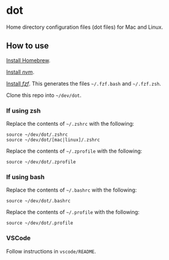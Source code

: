 # dot

Home directory configuration files (dot files) for Mac and Linux.

## How to use

[Install Homebrew](https://brew.sh/).

[Install _nvm_](https://github.com/nvm-sh/nvm#installing-and-updating).

[Install _fzf_](https://github.com/junegunn/fzf#using-homebrew). This generates the files `~/.fzf.bash` and `~/.fzf.zsh`.

Clone this repo into `~/dev/dot`.

### If using zsh

Replace the contents of `~/.zshrc` with the following:

```
source ~/dev/dot/.zshrc
source ~/dev/dot/[mac|linux]/.zshrc
```

Replace the contents of  `~/.zprofile` with the following:

```
source ~/dev/dot/.zprofile
```

### If using bash

Replace the contents of  `~/.bashrc` with the following:

```
source ~/dev/dot/.bashrc
```

Replace the contents of `~/.profile` with the following:

```
source ~/dev/dot/.profile
```

### VSCode

Follow instructions in `vscode/README`.
